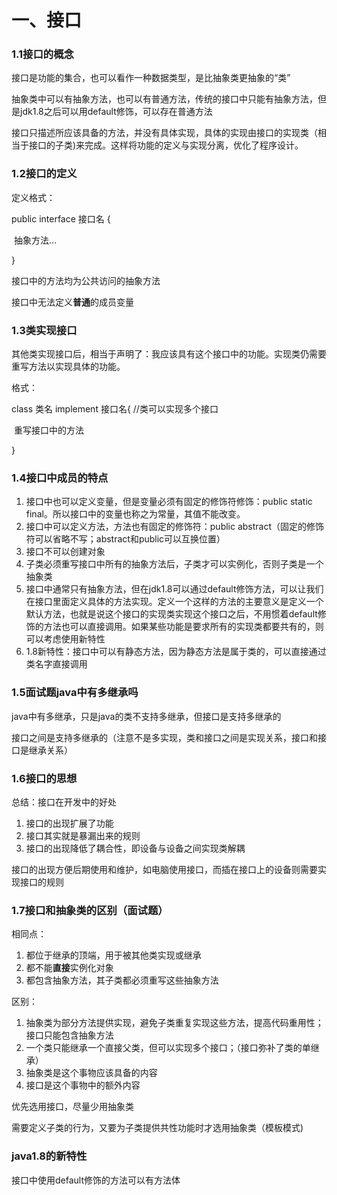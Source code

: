 # 一、接口

### 1.1接口的概念

接口是功能的集合，也可以看作一种数据类型，是比抽象类更抽象的“类”

抽象类中可以有抽象方法，也可以有普通方法，传统的接口中只能有抽象方法，但是jdk1.8之后可以用default修饰，可以存在普通方法



接口只描述所应该具备的方法，并没有具体实现，具体的实现由接口的实现类（相当于接口的子类)来完成。这样将功能的定义与实现分离，优化了程序设计。



### 1.2接口的定义

定义格式：

public interface 接口名 { 

​		抽象方法...

}



接口中的方法均为公共访问的抽象方法

接口中无法定义**普通**的成员变量



### 1.3类实现接口

其他类实现接口后，相当于声明了：我应该具有这个接口中的功能。实现类仍需要重写方法以实现具体的功能。

格式：

class 类名 implement 接口名{    //类可以实现多个接口

​		重写接口中的方法

}



### 1.4接口中成员的特点

1. 接口中也可以定义变量，但是变量必须有固定的修饰符修饰：public static final。所以接口中的变量也称之为常量，其值不能改变。
2. 接口中可以定义方法，方法也有固定的修饰符：public abstract（固定的修饰符可以省略不写；abstract和public可以互换位置）
3. 接口不可以创建对象
4. 子类必须重写接口中所有的抽象方法后，子类才可以实例化，否则子类是一个抽象类
5. 接口中通常只有抽象方法，但在jdk1.8可以通过default修饰方法，可以让我们在接口里面定义具体的方法实现。定义一个这样的方法的主要意义是定义一个默认方法，也就是说这个接口的实现类实现这个接口之后，不用惯着default修饰的方法也可以直接调用。如果某些功能是要求所有的实现类都要共有的，则可以考虑使用新特性
5. 1.8新特性：接口中可以有静态方法，因为静态方法是属于类的，可以直接通过类名字直接调用



### 1.5面试题java中有多继承吗

java中有多继承，只是java的类不支持多继承，但接口是支持多继承的



接口之间是支持多继承的（注意不是多实现，类和接口之间是实现关系，接口和接口是继承关系）



### 1.6接口的思想

总结：接口在开发中的好处

1. 接口的出现扩展了功能
2. 接口其实就是暴漏出来的规则
3. 接口的出现降低了耦合性，即设备与设备之间实现类解耦

接口的出现方便后期使用和维护，如电脑使用接口，而插在接口上的设备则需要实现接口的规则



### 1.7接口和抽象类的区别（面试题）

相同点：

1. 都位于继承的顶端，用于被其他类实现或继承
2. 都不能**直接**实例化对象
3. 都包含抽象方法，其子类都必须重写这些抽象方法

区别：

1. 抽象类为部分方法提供实现，避免子类重复实现这些方法，提高代码重用性；接口只能包含抽象方法
2. 一个类只能继承一个直接父类，但可以实现多个接口；（接口弥补了类的单继承）
3. 抽象类是这个事物应该具备的内容
4. 接口是这个事物中的额外内容



优先选用接口，尽量少用抽象类

需要定义子类的行为，又要为子类提供共性功能时才选用抽象类（模板模式)



### java1.8的新特性

接口中使用default修饰的方法可以有方法体